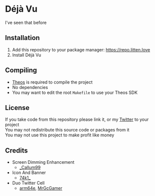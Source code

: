 # Déjà Vu
I've seen that before

## Installation
1. Add this repository to your package manager: https://repo.litten.love
2. Install Déjà Vu

## Compiling
  - [Theos](https://theos.dev/) is required to compile the project
  - No dependencies
  - You may want to edit the root `Makefile` to use your Theos SDK

## License
If you take code from this repository please link it, or my [Twitter](https://twitter.com/schneelittchen) to your project  
You may not redistribute this source code or packages from it  
You may not use this project to make profit like money

## Credits
  - Screen Dimming Enhancement
    - [_Callum99](https://twitter.com/_callum99)
  - Icon And Banner
    - [74k1_](https://twitter.com/74k1_)
  - Duo Twitter Cell
    - [arm64e](https://twitter.com/arm64e), [MrGcGamer](https://twitter.com/MrGcGamer)
